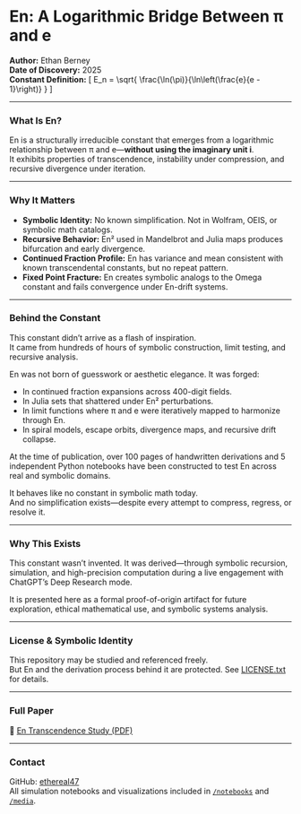 # En: A Logarithmic Bridge Between π and e

**Author:** Ethan Berney  
**Date of Discovery:** 2025  
**Constant Definition:**
\[
E_n = \sqrt{ \frac{\ln(\pi)}{\ln\left(\frac{e}{e - 1}\right)} }
\]

---

### What Is En?

En is a structurally irreducible constant that emerges from a logarithmic relationship between π and e—**without using the imaginary unit i**.  
It exhibits properties of transcendence, instability under compression, and recursive divergence under iteration.

---

### Why It Matters

- **Symbolic Identity:** No known simplification. Not in Wolfram, OEIS, or symbolic math catalogs.  
- **Recursive Behavior:** En² used in Mandelbrot and Julia maps produces bifurcation and early divergence.  
- **Continued Fraction Profile:** En has variance and mean consistent with known transcendental constants, but no repeat pattern.  
- **Fixed Point Fracture:** En creates symbolic analogs to the Omega constant and fails convergence under En-drift systems.

---

### Behind the Constant

This constant didn’t arrive as a flash of inspiration.  
It came from hundreds of hours of symbolic construction, limit testing, and recursive analysis.

En was not born of guesswork or aesthetic elegance. It was forged:
- In continued fraction expansions across 400-digit fields.
- In Julia sets that shattered under En² perturbations.
- In limit functions where π and e were iteratively mapped to harmonize through En.
- In spiral models, escape orbits, divergence maps, and recursive drift collapse.

At the time of publication, over 100 pages of handwritten derivations and 5 independent Python notebooks have been constructed to test En across real and symbolic domains.

It behaves like no constant in symbolic math today.  
And no simplification exists—despite every attempt to compress, regress, or resolve it.

---

### Why This Exists

This constant wasn’t invented. It was derived—through symbolic recursion, simulation, and high-precision computation during a live engagement with ChatGPT’s Deep Research mode.

It is presented here as a formal proof-of-origin artifact for future exploration, ethical mathematical use, and symbolic systems analysis.

---

### License & Symbolic Identity

This repository may be studied and referenced freely.  
But En and the derivation process behind it are protected. See [LICENSE.txt](./LICENSE.txt) for details.

---

### Full Paper

📄 [En Transcendence Study (PDF)](./En_Transcendence_Study.pdf)

---

### Contact

GitHub: [ethereal47](https://github.com/ethereal47)  
All simulation notebooks and visualizations included in [`/notebooks`](./notebooks) and [`/media`](./media).
